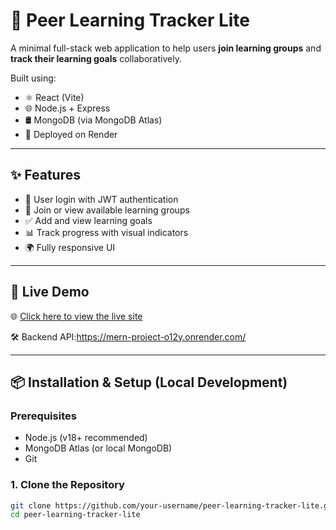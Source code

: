 # 📘 Peer Learning Tracker Lite

A minimal full-stack web application to help users **join learning groups** and **track their learning goals** collaboratively.

Built using:
- ⚛️ React (Vite)
- 🌐 Node.js + Express
- 🛢️ MongoDB (via MongoDB Atlas)
- 🚀 Deployed on Render

---

## ✨ Features

- 🔐 User login with JWT authentication
- 👥 Join or view available learning groups
- ✅ Add and view learning goals
- 📊 Track progress with visual indicators
- 🌍 Fully responsive UI

---

## 🚀 Live Demo

🌐 [Click here to view the live site](https://mern-project-2-ldtz.onrender.com)

🛠️ Backend API:https://mern-project-o12y.onrender.com/

---

## 📦 Installation & Setup (Local Development)

### Prerequisites
- Node.js (v18+ recommended)
- MongoDB Atlas (or local MongoDB)
- Git

### 1. Clone the Repository
```bash
git clone https://github.com/your-username/peer-learning-tracker-lite.git
cd peer-learning-tracker-lite

